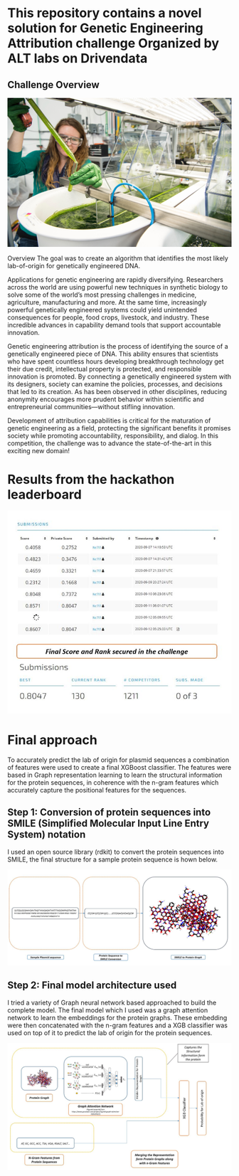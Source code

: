 # This repository contains a novel solution for Genetic Engineering Attribution challenge Organized by ALT labs on Drivendata

## Challenge Overview

![alt text](https://github.com/NC717/Genetic_engineering_attribution_challenge/blob/main/images/al-green-homepage.jpg?raw=true "")

Overview
The goal was to create an algorithm that identifies the most likely lab-of-origin for genetically engineered DNA.

Applications for genetic engineering are rapidly diversifying. Researchers across the world are using powerful new techniques in synthetic biology to solve some of the world’s most pressing challenges in medicine, agriculture, manufacturing and more. At the same time, increasingly powerful genetically engineered systems could yield unintended consequences for people, food crops, livestock, and industry. These incredible advances in capability demand tools that support accountable innovation.

Genetic engineering attribution is the process of identifying the source of a genetically engineered piece of DNA. This ability ensures that scientists who have spent countless hours developing breakthrough technology get their due credit, intellectual property is protected, and responsible innovation is promoted. By connecting a genetically engineered system with its designers, society can examine the policies, processes, and decisions that led to its creation. As has been observed in other disciplines, reducing anonymity encourages more prudent behavior within scientific and entrepreneurial communities—without stifling innovation.

Development of attribution capabilities is critical for the maturation of genetic engineering as a field, protecting the significant benefits it promises society while promoting accountability, responsibility, and dialog. In this competition, the challenge was to advance the state-of-the-art in this exciting new domain!

# Results from the hackathon leaderboard 


![alt text](https://github.com/NC717/Genetic_engineering_attribution_challenge/blob/main/images/score_board.JPG?raw=true "")

# Final approach

To accurately predict the lab of origin for plasmid sequences a combination of features were used to create a final XGBoost classifier. The features were based in 
Graph representation learning to learn the structural information for the protein sequences, in coherence with the n-gram features which accurately capture the positional features for the sequences.

## Step 1: Conversion of protein sequences into SMILE (Simplified Molecular Input Line Entry System) notation 

I used an open source library (rdkit) to convert the protein sequences into SMILE, the final structure for a sample protein sequence is hown below.

![alt text](https://github.com/NC717/Genetic_engineering_attribution_challenge/blob/main/images/protein_to_smile.JPG?raw=true "")

## Step 2: Final model architecture used

I tried a variety of Graph neural network based approached to build the complete model. The final model which I used was a graph attention network to learn the embeddings for the protein graphs. These embedding were then concatenated with the n-gram features and a XGB classifier was used on top of it to predict the lab of origin for the protein sequences.

![alt text](https://github.com/NC717/Genetic_engineering_attribution_challenge/blob/main/images/final_architecture.JPG?raw=true "")
